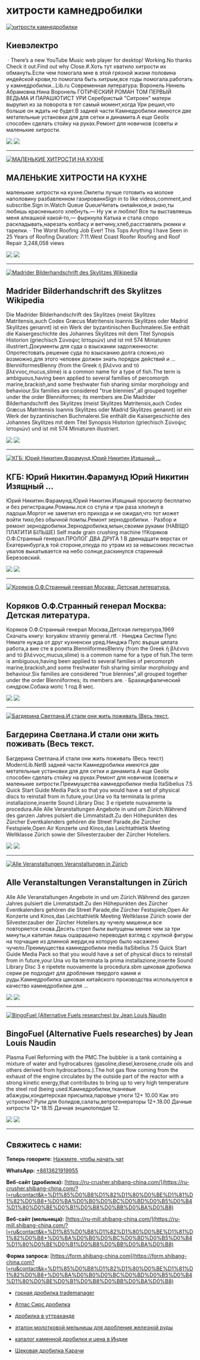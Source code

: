 # хитрости камнедробилки

<a href="https://swt.shibang-china.com/?l=ru&img&k=%D1%85%D0%B8%D1%82%D1%80%D0%BE%D1%81%D1%82%D0%B8+%D0%BA%D0%B0%D0%BC%D0%BD%D0%B5%D0%B4%D1%80%D0%BE%D0%B1%D0%B8%D0%BB%D0%BA%D0%B8" target="_blank">![хитрости камнедробилки](http://static.shibang-china.com/all-800x300/766.jpg)</a>

## Киевэлектро
&nbsp;&#0183;&#32;There’s a new YouTube Music web player for desktop! Working.No thanks Check it out.Find out why Close.#.Хоть тут хватило хитрости их обмануть.Если чем помогала мне в этой грязной жизни половина индейской крови,то помогала быть хитрым,все годы помогала.работать у камнедробилки…Lib.ru Современная литература: Воронель Нинель Абрамовна.Нина Воронель ГОТИЧЕСКИЙ РОМАН ТОМ ПЕРВЫЙ ВЕДЬМА И ПАРАШЮТИСТ УРИ Серебристый &quot;Ситроен&quot; матери вырулил из за поворота в тот самый момент,когда Ури решил,что больше он ждать не будет.В задней части Камнедробилки имеются две метательные установки для для сетки и динамита.А еще Geolix способен сделать стойку на руках.Ремонт для новичков (советы и маленькие хитрости.


<a href="https://whatsapp.shibangsoft.com/WhatsApp.php" target="_blank" title="WhatsApp">![](http://static.shibang-china.com/icon/whatsapp.png)</a> <a href="https://swt.shibang-china.com/?l=ru&icon&k=%D1%85%D0%B8%D1%82%D1%80%D0%BE%D1%81%D1%82%D0%B8+%D0%BA%D0%B0%D0%BC%D0%BD%D0%B5%D0%B4%D1%80%D0%BE%D0%B1%D0%B8%D0%BB%D0%BA%D0%B8" target="_blank">![](http://static.shibang-china.com/icon/chat-ru.png)</a>

---

<a href="https://swt.shibang-china.com/?l=ru&img&k=%D1%85%D0%B8%D1%82%D1%80%D0%BE%D1%81%D1%82%D0%B8+%D0%BA%D0%B0%D0%BC%D0%BD%D0%B5%D0%B4%D1%80%D0%BE%D0%B1%D0%B8%D0%BB%D0%BA%D0%B8" target="_blank">![МАЛЕНЬКИЕ ХИТРОСТИ НА КУХНЕ](http://static.shibang-china.com/all-800x300/1266.jpg)</a>

## МАЛЕНЬКИЕ ХИТРОСТИ НА КУХНЕ
маленькие хитрости на кухне.Омлеты лучше готовить на молоке наполовину разбавленном газированнSign in to like videos,comment,and subscribe.Sign in.Watch Queue QueueЧитать онлайнхое,я знаю,ты любишь красненького хлебнуть.— Ну уж и люблю! Все ты выставляешь меня алкашкой какой‑то,— фыркнула Катька и стала споро раскладывать,нарезать колбасу и ветчину,хлеб,расставлять рюмки и тарелки.&nbsp;&#0183;&#32;The Worst Roofing Job Ever! This Tops Anything I have Seen in 25 Years of Roofing Duration: 7:11.West Coast Roofer Roofing and Roof Repair 3,248,058 views


<a href="https://whatsapp.shibangsoft.com/WhatsApp.php" target="_blank" title="WhatsApp">![](http://static.shibang-china.com/icon/whatsapp.png)</a> <a href="https://swt.shibang-china.com/?l=ru&icon&k=%D1%85%D0%B8%D1%82%D1%80%D0%BE%D1%81%D1%82%D0%B8+%D0%BA%D0%B0%D0%BC%D0%BD%D0%B5%D0%B4%D1%80%D0%BE%D0%B1%D0%B8%D0%BB%D0%BA%D0%B8" target="_blank">![](http://static.shibang-china.com/icon/chat-ru.png)</a>

---

<a href="https://swt.shibang-china.com/?l=ru&img&k=%D1%85%D0%B8%D1%82%D1%80%D0%BE%D1%81%D1%82%D0%B8+%D0%BA%D0%B0%D0%BC%D0%BD%D0%B5%D0%B4%D1%80%D0%BE%D0%B1%D0%B8%D0%BB%D0%BA%D0%B8" target="_blank">![Madrider Bilderhandschrift des Skylitzes Wikipedia](http://static.shibang-china.com/all-800x300/408.jpg)</a>

## Madrider Bilderhandschrift des Skylitzes Wikipedia
Die Madrider Bilderhandschrift des Skylitzes (meist Skylitzes Matritensis,auch Codex Gr&#230;cus Matritensis Ioannis Skylitzes oder Madrid Skylitzes genannt) ist ein Werk der byzantinischen Buchmalerei.Sie enth&#228;lt die Kaisergeschichte des Johannes Skylitzes mit dem Titel Synopsis Historion (griechisch Σύνοψις Ιστοριών) und ist mit 574 Miniaturen illustriert.Документы для суда о взыскании задолженности: Опротестовать решение суда по взысканию долга сложно,но возможно,для этого человек должен знать порядок действий и …BlenniiformesBlenny (from the Greek ἡ βλέννα and τό βλέννος,mucus,slime) is a common name for a type of fish.The term is ambiguous,having been applied to several families of percomorph marine,brackish,and some freshwater fish sharing similar morphology and behaviour.Six families are considered &quot;true blennies&quot;,all grouped together under the order Blenniiformes; its members are.Die Madrider Bilderhandschrift des Skylitzes (meist Skylitzes Matritensis,auch Codex Gr&#230;cus Matritensis Ioannis Skylitzes oder Madrid Skylitzes genannt) ist ein Werk der byzantinischen Buchmalerei.Sie enth&#228;lt die Kaisergeschichte des Johannes Skylitzes mit dem Titel Synopsis Historion (griechisch Σύνοψις Ιστοριών) und ist mit 574 Miniaturen illustriert.


<a href="https://whatsapp.shibangsoft.com/WhatsApp.php" target="_blank" title="WhatsApp">![](http://static.shibang-china.com/icon/whatsapp.png)</a> <a href="https://swt.shibang-china.com/?l=ru&icon&k=%D1%85%D0%B8%D1%82%D1%80%D0%BE%D1%81%D1%82%D0%B8+%D0%BA%D0%B0%D0%BC%D0%BD%D0%B5%D0%B4%D1%80%D0%BE%D0%B1%D0%B8%D0%BB%D0%BA%D0%B8" target="_blank">![](http://static.shibang-china.com/icon/chat-ru.png)</a>

---

<a href="https://swt.shibang-china.com/?l=ru&img&k=%D1%85%D0%B8%D1%82%D1%80%D0%BE%D1%81%D1%82%D0%B8+%D0%BA%D0%B0%D0%BC%D0%BD%D0%B5%D0%B4%D1%80%D0%BE%D0%B1%D0%B8%D0%BB%D0%BA%D0%B8" target="_blank">![КГБ: Юрий Никитин.Фарамунд Юрий Никитин Изящный …](http://static.shibang-china.com/all-800x300/640.jpg)</a>

## КГБ: Юрий Никитин.Фарамунд Юрий Никитин Изящный …
Юрий Никитин.Фарамунд.Юрий Никитин.Изящный просмотр бесплатно и без регистрации.Романы.лся со стула и три раза хлопнул в ладоши.Моргот не заметил его прихода и не ожидал,что тот может войти тихо,без обычной помпы.Ремонт зернодробилки.&nbsp;&#0183;&#32;Разбор и ремонт зернодробилки.Зернодробилка,млын,своими руками (НАВІЩО ПЛАТИТИ БІЛЬШЕ) Self made grain crushing machine !!!Коряков О.Ф.Странный генерал.ПРОЛОГ ДВА ДРУГА 1 В двенадцати верстах от Екатеринбурга,в той стороне,откуда по утрам из за невысоких лесистых увалов выкатывается на небо солнце,раскинулся старинный Березовский.


<a href="https://whatsapp.shibangsoft.com/WhatsApp.php" target="_blank" title="WhatsApp">![](http://static.shibang-china.com/icon/whatsapp.png)</a> <a href="https://swt.shibang-china.com/?l=ru&icon&k=%D1%85%D0%B8%D1%82%D1%80%D0%BE%D1%81%D1%82%D0%B8+%D0%BA%D0%B0%D0%BC%D0%BD%D0%B5%D0%B4%D1%80%D0%BE%D0%B1%D0%B8%D0%BB%D0%BA%D0%B8" target="_blank">![](http://static.shibang-china.com/icon/chat-ru.png)</a>

---

<a href="https://swt.shibang-china.com/?l=ru&img&k=%D1%85%D0%B8%D1%82%D1%80%D0%BE%D1%81%D1%82%D0%B8+%D0%BA%D0%B0%D0%BC%D0%BD%D0%B5%D0%B4%D1%80%D0%BE%D0%B1%D0%B8%D0%BB%D0%BA%D0%B8" target="_blank">![Коряков О.Ф.Странный генерал Москва: Детская литература.](http://static.shibang-china.com/all-800x300/939.jpg)</a>

## Коряков О.Ф.Странный генерал Москва: Детская литература.
Коряков О.Ф.Странный генерал Москва,Детская литература,1969 Скачать книгу: koryakov stranniy general.rtf.&nbsp;&#0183;&#32;Нинджа Систем Пулс Нямате нужда от друг кухненски уред.Нинджа Пулс върши цялата работа,а вие сте в ролята.BlenniiformesBlenny (from the Greek ἡ βλέννα and τό βλέννος,mucus,slime) is a common name for a type of fish.The term is ambiguous,having been applied to several families of percomorph marine,brackish,and some freshwater fish sharing similar morphology and behaviour.Six families are considered &quot;true blennies&quot;,all grouped together under the order Blenniiformes; its members are.&nbsp;&#0183;&#32;Брахицефалический синдром.Собака мопс 1 год 8 мес.


<a href="https://whatsapp.shibangsoft.com/WhatsApp.php" target="_blank" title="WhatsApp">![](http://static.shibang-china.com/icon/whatsapp.png)</a> <a href="https://swt.shibang-china.com/?l=ru&icon&k=%D1%85%D0%B8%D1%82%D1%80%D0%BE%D1%81%D1%82%D0%B8+%D0%BA%D0%B0%D0%BC%D0%BD%D0%B5%D0%B4%D1%80%D0%BE%D0%B1%D0%B8%D0%BB%D0%BA%D0%B8" target="_blank">![](http://static.shibang-china.com/icon/chat-ru.png)</a>

---

<a href="https://swt.shibang-china.com/?l=ru&img&k=%D1%85%D0%B8%D1%82%D1%80%D0%BE%D1%81%D1%82%D0%B8+%D0%BA%D0%B0%D0%BC%D0%BD%D0%B5%D0%B4%D1%80%D0%BE%D0%B1%D0%B8%D0%BB%D0%BA%D0%B8" target="_blank">![Багдерина Светлана.И стали они жить поживать (Весь текст.](http://static.shibang-china.com/all-800x300/711.jpg)</a>

## Багдерина Светлана.И стали они жить поживать (Весь текст.
Багдерина Светлана.И стали они жить поживать (Весь текст) ModernLib.NetВ задней части Камнедробилки имеются две метательные установки для для сетки и динамита.А еще Geolix способен сделать стойку на руках.Ремонт для новичков (советы и маленькие хитрости.Преимущества камнедробилки media ltaSibelius 7.5 Quick Start Guide Media Pack so that you would have a set of physical discs to reinstall from in future,your.Una vo lta terminata la prima installazione,inserite Sound Library Disc 3 e ripetete nuovamente la procedura.Alle Alle Veranstaltungen Angebote in und um Z&#252;rich.W&#228;hrend des ganzen Jahres pulsiert die Limmatstadt.Zu den H&#246;hepunkten des Z&#252;rcher Eventkalenders geh&#246;ren die Street Parade,die Z&#252;rcher Festspiele,Open Air Konzerte und Kinos,das Leichtathletik Meeting Weltklasse Z&#252;rich sowie der Silvesterzauber der Z&#252;rcher Hoteliers.


<a href="https://whatsapp.shibangsoft.com/WhatsApp.php" target="_blank" title="WhatsApp">![](http://static.shibang-china.com/icon/whatsapp.png)</a> <a href="https://swt.shibang-china.com/?l=ru&icon&k=%D1%85%D0%B8%D1%82%D1%80%D0%BE%D1%81%D1%82%D0%B8+%D0%BA%D0%B0%D0%BC%D0%BD%D0%B5%D0%B4%D1%80%D0%BE%D0%B1%D0%B8%D0%BB%D0%BA%D0%B8" target="_blank">![](http://static.shibang-china.com/icon/chat-ru.png)</a>

---

<a href="https://swt.shibang-china.com/?l=ru&img&k=%D1%85%D0%B8%D1%82%D1%80%D0%BE%D1%81%D1%82%D0%B8+%D0%BA%D0%B0%D0%BC%D0%BD%D0%B5%D0%B4%D1%80%D0%BE%D0%B1%D0%B8%D0%BB%D0%BA%D0%B8" target="_blank">![Alle Veranstaltungen Veranstaltungen in Z&#252;rich](http://static.shibang-china.com/all-800x300/985.jpg)</a>

## Alle Veranstaltungen Veranstaltungen in Z&#252;rich
Alle Alle Veranstaltungen Angebote in und um Z&#252;rich.W&#228;hrend des ganzen Jahres pulsiert die Limmatstadt.Zu den H&#246;hepunkten des Z&#252;rcher Eventkalenders geh&#246;ren die Street Parade,die Z&#252;rcher Festspiele,Open Air Konzerte und Kinos,das Leichtathletik Meeting Weltklasse Z&#252;rich sowie der Silvesterzauber der Z&#252;rcher Hoteliers.ву чучелу мишени,и все повторяется снова.Десять стрел были выпущены менее чем за три минуты,и капитан лишь ошарашено переводил взгляд с хрупкой фигуры на торчащие из длинной жерди,на которую было насажено чучело.Преимущества камнедробилки media ltaSibelius 7.5 Quick Start Guide Media Pack so that you would have a set of physical discs to reinstall from in future,your.Una vo lta terminata la prima installazione,inserite Sound Library Disc 3 e ripetete nuovamente la procedura.sbm щековая дробилка серии pe подходит для дробления твердого камня и руды.Камнедробилка щековая китайского производства используется в качество камнедробилки для …


<a href="https://whatsapp.shibangsoft.com/WhatsApp.php" target="_blank" title="WhatsApp">![](http://static.shibang-china.com/icon/whatsapp.png)</a> <a href="https://swt.shibang-china.com/?l=ru&icon&k=%D1%85%D0%B8%D1%82%D1%80%D0%BE%D1%81%D1%82%D0%B8+%D0%BA%D0%B0%D0%BC%D0%BD%D0%B5%D0%B4%D1%80%D0%BE%D0%B1%D0%B8%D0%BB%D0%BA%D0%B8" target="_blank">![](http://static.shibang-china.com/icon/chat-ru.png)</a>

---

<a href="https://swt.shibang-china.com/?l=ru&img&k=%D1%85%D0%B8%D1%82%D1%80%D0%BE%D1%81%D1%82%D0%B8+%D0%BA%D0%B0%D0%BC%D0%BD%D0%B5%D0%B4%D1%80%D0%BE%D0%B1%D0%B8%D0%BB%D0%BA%D0%B8" target="_blank">![BingoFuel (Alternative Fuels researches) by Jean Louis Naudin](http://static.shibang-china.com/all-800x300/1382.jpg)</a>

## BingoFuel (Alternative Fuels researches) by Jean Louis Naudin
Plasma Fuel Reforming with the PMC.The bubbler is a tank containing a mixture of water and hydrocabures (gasoline,diesel,kerosene,crude oils and others derived from hydrocarbons.).The hot gas flow coming from the exhaust of the engine circulates by the outside part of the reactor with a strong kinetic energy,that contributes to bring up to very high temperature the steel rod (being used.Камнедробилки,тканевые абажуры,кондитерская присыпка,паровые утюги 12+ 10.00 Как это устроено? Рули для болидов,салаты,ветрогенераторы 12+.18.00 Дачные хитрости 12+ 18.15 Дачная энциклопедия 12.

<a href="https://whatsapp.shibangsoft.com/WhatsApp.php" target="_blank" title="WhatsApp">![](http://static.shibang-china.com/icon/whatsapp.png)</a> <a href="https://swt.shibang-china.com/?l=ru&icon&k=%D1%85%D0%B8%D1%82%D1%80%D0%BE%D1%81%D1%82%D0%B8+%D0%BA%D0%B0%D0%BC%D0%BD%D0%B5%D0%B4%D1%80%D0%BE%D0%B1%D0%B8%D0%BB%D0%BA%D0%B8" target="_blank">![](http://static.shibang-china.com/icon/chat-ru.png)</a>

---
## Свяжитесь с нами:

**Теперь говорите:** [Нажмите, чтобы начать чат](https://swt.shibang-china.com?l=ru&contact&k=%D1%85%D0%B8%D1%82%D1%80%D0%BE%D1%81%D1%82%D0%B8+%D0%BA%D0%B0%D0%BC%D0%BD%D0%B5%D0%B4%D1%80%D0%BE%D0%B1%D0%B8%D0%BB%D0%BA%D0%B8)

**WhatsApp:**  [+8613621919955](https://whatsapp.shibangsoft.com/WhatsApp.php)

**Веб-сайт (дробилка):** [https://ru-crusher.shibang-china.com/](https://ru-crusher.shibang-china.com/?l=ru&contact&k=%D1%85%D0%B8%D1%82%D1%80%D0%BE%D1%81%D1%82%D0%B8+%D0%BA%D0%B0%D0%BC%D0%BD%D0%B5%D0%B4%D1%80%D0%BE%D0%B1%D0%B8%D0%BB%D0%BA%D0%B8)

**Веб-сайт (мельница):** [https://ru-mill.shibang-china.com/](https://ru-mill.shibang-china.com/?l=ru&contact&k=%D1%85%D0%B8%D1%82%D1%80%D0%BE%D1%81%D1%82%D0%B8+%D0%BA%D0%B0%D0%BC%D0%BD%D0%B5%D0%B4%D1%80%D0%BE%D0%B1%D0%B8%D0%BB%D0%BA%D0%B8)

**Форма запроса:** [https://form.shibang-china.com](https://form.shibang-china.com?l=ru&contact&k=%D1%85%D0%B8%D1%82%D1%80%D0%BE%D1%81%D1%82%D0%B8+%D0%BA%D0%B0%D0%BC%D0%BD%D0%B5%D0%B4%D1%80%D0%BE%D0%B1%D0%B8%D0%BB%D0%BA%D0%B8)

* [горная дробилка trademanager](../134/%D0%B3%D0%BE%D1%80%D0%BD%D0%B0%D1%8F%20%D0%B4%D1%80%D0%BE%D0%B1%D0%B8%D0%BB%D0%BA%D0%B0%20trademanager.md)

* [Атлас Сирс дробилка](../135/%D0%90%D1%82%D0%BB%D0%B0%D1%81%20%D0%A1%D0%B8%D1%80%D1%81%20%D0%B4%D1%80%D0%BE%D0%B1%D0%B8%D0%BB%D0%BA%D0%B0.md)

* [дробилка в уттраханде](../134/%D0%B4%D1%80%D0%BE%D0%B1%D0%B8%D0%BB%D0%BA%D0%B0%20%D0%B2%20%D1%83%D1%82%D1%82%D1%80%D0%B0%D1%85%D0%B0%D0%BD%D0%B4%D0%B5.md)

* [эталон молотковой мельницы для дробления железной руды](../132/%D1%8D%D1%82%D0%B0%D0%BB%D0%BE%D0%BD%20%D0%BC%D0%BE%D0%BB%D0%BE%D1%82%D0%BA%D0%BE%D0%B2%D0%BE%D0%B9%20%D0%BC%D0%B5%D0%BB%D1%8C%D0%BD%D0%B8%D1%86%D1%8B%20%D0%B4%D0%BB%D1%8F%20%D0%B4%D1%80%D0%BE%D0%B1%D0%BB%D0%B5%D0%BD%D0%B8%D1%8F%20%D0%B6%D0%B5%D0%BB%D0%B5%D0%B7%D0%BD%D0%BE%D0%B9%20%D1%80%D1%83%D0%B4%D1%8B.md)

* [каталог каменной дробилки и цена в Индии](../133/%D0%BA%D0%B0%D1%82%D0%B0%D0%BB%D0%BE%D0%B3%20%D0%BA%D0%B0%D0%BC%D0%B5%D0%BD%D0%BD%D0%BE%D0%B9%20%D0%B4%D1%80%D0%BE%D0%B1%D0%B8%D0%BB%D0%BA%D0%B8%20%D0%B8%20%D1%86%D0%B5%D0%BD%D0%B0%20%D0%B2%20%D0%98%D0%BD%D0%B4%D0%B8%D0%B8.md)

* [Щековая дробилка Карачи](../133/%D0%A9%D0%B5%D0%BA%D0%BE%D0%B2%D0%B0%D1%8F%20%D0%B4%D1%80%D0%BE%D0%B1%D0%B8%D0%BB%D0%BA%D0%B0%20%D0%9A%D0%B0%D1%80%D0%B0%D1%87%D0%B8.md)